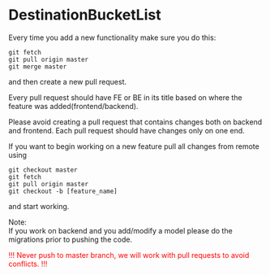 # DestinationBucketList

Every time you add a new functionality make sure you do this:
```
git fetch
git pull origin master
git merge master
```

and then create a new pull request.

Every pull request should have FE or BE in its title based on where the feature was added(frontend/backend).

Please avoid creating a pull request that contains changes both on backend and frontend. Each pull request should have changes only on one end.

If you want to begin working on a new feature pull all changes from remote using
```
git checkout master
git fetch
git pull origin master
git checkout -b [feature_name]
```

and start working.

Note:    
If you work on backend and you add/modify a model please do the migrations prior to pushing the code.  



<span style="color: red">!!! Never push to master branch, we will work with pull requests to avoid conflicts. !!! </span>


